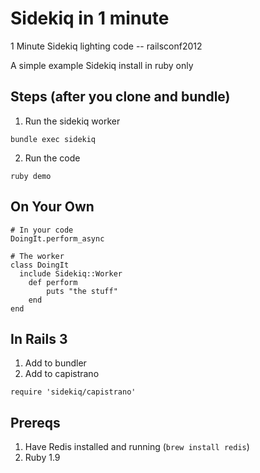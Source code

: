 Sidekiq in 1 minute
===================

1 Minute Sidekiq lighting code -- railsconf2012

A simple example Sidekiq install in ruby only

Steps (after you clone and bundle)
----------------------------------

1. Run the sidekiq worker

```
bundle exec sidekiq
```

2. Run the code

```
ruby demo
```

On Your Own
-----------

```
# In your code
DoingIt.perform_async

# The worker
class DoingIt
  include Sidekiq::Worker
	def perform
		puts "the stuff"
	end
end
```

In Rails 3
---------

1. Add to bundler
2. Add to capistrano

```
require 'sidekiq/capistrano'
```

Prereqs
-------

1. Have Redis installed and running (`brew install redis`)
2. Ruby 1.9 
